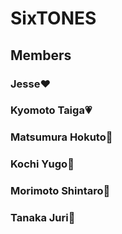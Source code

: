 # <h1>SixTONES<h2>Members
<h3>Jesse❤<h3>Kyomoto Taiga💗<h3>Matsumura Hokuto🖤<h3>Kochi Yugo💛<h3>Morimoto Shintaro💚<h3>Tanaka Juri💙
